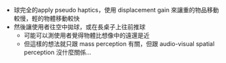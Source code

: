 - 球完全的apply pseudo haptics，使用 displacement gain 來讓重的物品移動較慢，輕的物體移動較快
- 然後讓使用者往空中拋球，或在長桌子上往前推球
	- 可能可以測使用者覺得物體比想像中的遠還是近
	- 但這樣的想法就只跟 mass perception 有關，但跟 audio-visual spatial perception 沒什麼關係...